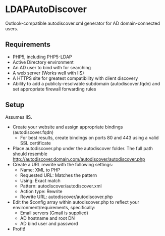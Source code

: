 LDAPAutoDiscover
================

Outlook-compatible autodiscover.xml generator for AD domain-connected users.

Requirements
-----

* PHP5, including PHP5-LDAP
* Active Directory environment
* An AD user to bind with for searching
* A web server (Works well with IIS)
* A HTTPS site for greatest compatibility with client discovery
* Ability to add a publicly-resolvable subdomain (autodiscover.fqdn) and set appropriate firewall forwarding rules

Setup
-----

Assumes IIS. 

* Create your website and assign appropriate bindings (autodiscover.fqdn)
    * For best results, create bindings on ports 80 and 443 using a valid SSL certificate
* Place autodiscover.php under the autodiscover folder. The full path should resemble http://autodiscover.domain.com/autodiscover/autodiscover.php
* Create a URL rewrite with the following settings:
    * Name: XML to PHP
    * Requested URL: Matches the pattern
    * Using: Exact match
    * Pattern: autodiscover/autodiscover.xml 
    * Action type: Rewrite
    * Rewrite URL: autodiscover/autodiscover.php
* Edit the $config array within autodiscover.php to reflect your environment/requirements, specifically:
    * Email servers (Gmail is supplied)
    * AD hostname and root DN
    * AD bind user and password
* Profit!